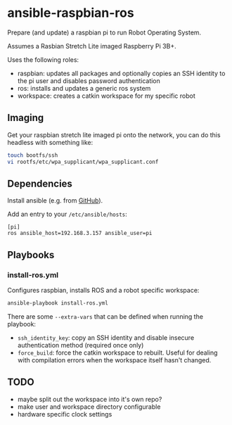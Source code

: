 # ansible-raspbian-ros

Prepare (and update) a raspbian pi to run Robot Operating System.

Assumes a Rasbian Stretch Lite imaged Raspberry Pi 3B+.

Uses the following roles:
  - raspbian: updates all packages and optionally copies an SSH identity to the pi user and disables password authentication
  - ros: installs and updates a generic ros system
  - workspace: creates a catkin workspace for my specific robot

## Imaging

Get your raspbian stretch lite imaged pi onto the network, you can do this headless with something like:

```bash
touch bootfs/ssh
vi rootfs/etc/wpa_supplicant/wpa_supplicant.conf
```

## Dependencies

Install ansible (e.g. from [GitHub](https://docs.ansible.com/ansible/2.5/installation_guide/intro_installation.html#running-from-source)).

Add an entry to your `/etc/ansible/hosts`:

```
[pi]
ros ansible_host=192.168.3.157 ansible_user=pi
```

## Playbooks

### install-ros.yml

Configures raspbian, installs ROS and a robot specific workspace:

```bash
ansible-playbook install-ros.yml
```

There are some `--extra-vars` that can be defined when running the playbook:
- `ssh_identity_key`: copy an SSH identity and disable insecure authentication method (required once only)
- `force_build`: force the catkin workspace to rebuilt. Useful for dealing with compilation errors when the workspace itself hasn't changed.

## TODO

- maybe split out the workspace into it's own repo?
- make user and workspace directory configurable
- hardware specific clock settings